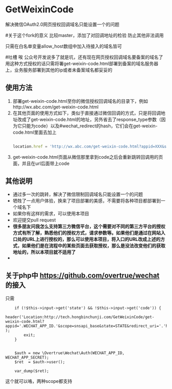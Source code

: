 # GetWeixinCode

解决微信OAuth2.0网页授权回调域名只能设置一个的问题

#关于这个fork的意义
比较master，添加了对回调地址的检验 防止其他非法调用

只需在白名单变量allow_host数组中加入待接入的域名皆可

#吐槽
唉 公众号开发说多了就是坑，还有现在网页授权回调域名要备案的域名了 用这种方式授权的话只需将署get-weixin-code.html部署到备案的域名服务器上，业务服务部署到其他的ip或者未备案域名都妥妥的


## 使用方法

1. 部署get-weixin-code.html至你的微信授权回调域名的目录下，例如http://wx.abc.com/get-weixin-code.html
2. 在其他页面的使用方式如下，类似于直接通过微信回调的方式，只是将回调地址改成了get-weixin-code.html的地址，另外省去了response_type参数（因为它只能为code）以及#wechat_redirect的hash，它们会在get-weixin-code.html里面去加上
    ```javascript

    location.href = 'http://wx.abc.com/get-weixin-code.html?appid=XXX&scope=XXX&state=XXX&redirect_uri=' + encodeURIComponent(location.href);

    ```
3. get-weixin-code.html页面从微信那里拿到code之后会重新跳转回调用的页面，并且在url后面带上code

## 其他说明

- 通过多一次的跳转，解决了微信限制回调域名只能设置一个的问题
- 牺牲了一点用户体验，换来了项目部署的美感，不需要将各种项目都部署到一个域名下
- 如果你有这样的需求，可以使用本项目
- 欢迎提交pull request
- **很多朋友问我怎么支持第三方微信平台，这个需要对不同的第三方平台的授权方式有所了解，熟悉他们的授权方式，请求参数等。如果他们是通过在网站入口处的URL上进行授权的，那么可以使用本项目，将入口的URL改成上述的方式，如果他们是在流程中的某些页面去获取授权，那么是没法改变他们的获取地址的，所以本项目就不适用了**
- 


## 关于php中 https://github.com/overtrue/wechat 的接入
只需 

		if (!$this->input->get('state') && !$this->input->get('code')) {
			header('Location:http://tech.hongbinchunji.com/GetWeixinCode/get-weixin-code.html?appid='.WECHAT_APP_ID.'&scope=snsapi_base&state=STATE&redirect_uri='.'http://'.$_SERVER['SERVER_NAME'].$_SERVER['REQUEST_URI'] );
			exit;
		}


		$auth = new \Overtrue\Wechat\Auth(WECHAT_APP_ID, WECHAT_APP_SECRET);
		$ret  = $auth->user();

		var_dump($ret);

这个就可以咯，两种scope都支持

